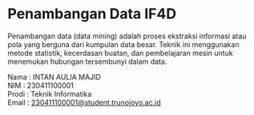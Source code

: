 # Penambangan Data IF4D

Penambangan data (data mining) adalah proses ekstraksi informasi atau pola yang berguna dari kumpulan data besar. Teknik ini menggunakan metode statistik, kecerdasan buatan, dan pembelajaran mesin untuk menemukan hubungan tersembunyi dalam data.  

Nama : INTAN AULIA MAJID  
NIM  : 230411100001  
Prodi : Teknik Informatika  
Email : 230411100001@student.trunojoyo.ac.id  

```{tableofcontents}
```
